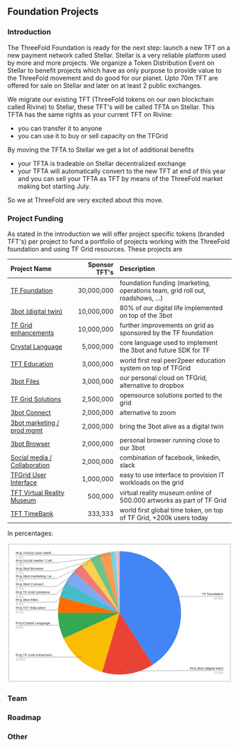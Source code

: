 ## Foundation Projects

### Introduction
The ThreeFold Foundation is ready for the next step: launch a new TFT on a new payment network called Stellar. Stellar is a very reliable platform used by more and more projects. We organize a Token Distribution Event on Stellar to benefit projects which have as only purpose to provide value to the ThreeFold movement and do good for our planet. Upto 70m TFT are offered for sale on Stellar and later on at least 2 public exchanges. 

We migrate our existing TFT (ThreeFold tokens on our own blockchain called Rivine) to Stellar, these TFT's will be called TFTA on Stellar. This TFTA has the same rights as your current TFT on Rivine:
- you can transfer it to anyone
- you can use it to buy or sell capacity on the TFGrid

By moving the TFTA to Stellar we get a lot of  additional benefits
- your TFTA is tradeable on Stellar decentralized exchange
- your TFTA will automatically convert to the new TFT at end of this year and you can sell your TFTA as TFT by means of the ThreeFold market making bot starting July.

So we at ThreeFold are very excited about this move.

### Project Funding

As stated in the introduction we will offer project specific tokens (branded TFT's) per project to fund a portfolio of projects working with the ThreeFold foundation and using TF Grid resources.  These projects are 

| Project Name | Sponsor TFT's | Description |
|:-------------|---------------:|:------------|
| [TF Foundation](./foundation/README.md)	| 30,000,000		| foundation funding (marketing, operations team, grid roll out, roadshows, ...) |
| [3bot (digital twin)](./3botdigitaltwin/README.md)	| 10,000,000		| 80% of our digital life implemented on top of the 3bot |
|[TF Grid enhancements](./gridenhancements/README.md)	| 10,000,000		| further improvements on grid as sponsored by the TF foundation |
| [Crystal Language](./crystallang/README.md)	| 5,000,000		| core language used to implement the 3bot and future SDK for TF |
| [TFT Education](./education/README.md)	| 3,000,000		| world first real peer2peer education system on top of TFGrid |
| [3bot Files](./3botfiles/README.md)	| 3,000,000		| our personal cloud on TFGrid, alternative to dropbox |
| [TF Grid Solutions](./gridsolutions/README.md)	| 2,500,000		| opensource solutions ported to the grid |
| [3bot Connect](./3botconnect/README.md) 	| 2,000,000		| alternative to zoom |
|[3bot marketing / prod mgmt](./3botmarketing/README.md)	| 2,000,000		| bring the 3bot alive as a digital twin |
| [3bot Browser](./3botbrowser/README.md)	 | 2,000,000		| personal browser running close to our 3bot |
| [Social media / Collaboration](./socialmedia/README.md) | 2,000,000		| combination of facebook, linkedin, slack |
| [TFGrid User Interface](./griduserinterface/README.md)	| 1,000,000		| easy to use interface to provision IT workloads on the grid |
| [TFT Virtual Reality Museum](./vrmuseum/README.md)	| 500,000		| virtual reality museum online of 500.000 artworks as part of TF Grid |
| [TFT TimeBank](./timebank/README.md)	| 333,333		| world first global time token, on top of TF Grid, +200k users today |


In percentages:

![](img/token_project_distribution_percentage.png)


### Team




### Roadmap




### Other